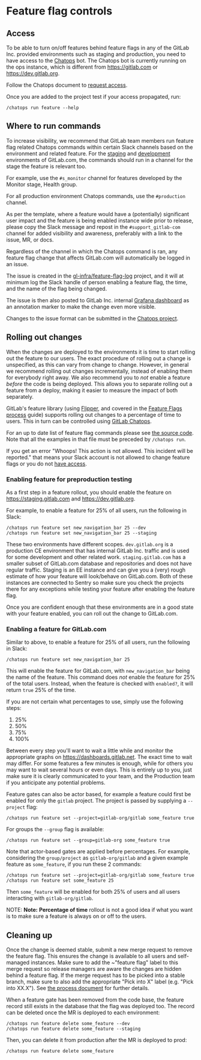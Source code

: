 # Feature flag controls

## Access

To be able to turn on/off features behind feature flags in any of the
GitLab Inc. provided environments such as staging and production, you need to
have access to the [Chatops](../chatops_on_gitlabcom.md) bot. The Chatops bot
is currently running on the ops instance, which is different from <https://gitlab.com> or <https://dev.gitlab.org>.

Follow the Chatops document to [request access](../chatops_on_gitlabcom.md#requesting-access).

Once you are added to the project test if your access propagated,
run:

```shell
/chatops run feature --help
```

## Where to run commands

To increase visibility, we recommend that GitLab team members run feature flag
related Chatops commands within certain Slack channels based on the environment
and related feature. For the [staging](https://staging.gitlab.com)
and [development](https://dev.gitlab.org) environments of GitLab.com,
the commands should run in a channel for the stage the feature is relevant too.

For example, use the `#s_monitor` channel for features developed by the
Monitor stage, Health group.

For all production environment Chatops commands, use the `#production` channel.

As per the template, where a feature would have a (potentially) significant user
impact and the feature is being enabled instance wide prior to release, please copy
the Slack message and repost in the `#support_gitlab-com` channel for added visibility
and awareness, preferably with a link to the issue, MR, or docs.

Regardless of the channel in which the Chatops command is ran, any feature flag change that affects GitLab.com will automatically be logged in an issue.

The issue is created in the [gl-infra/feature-flag-log](https://gitlab.com/gitlab-com/gl-infra/feature-flag-log/issues?scope=all&utf8=%E2%9C%93&state=closed) project, and it will at minimum log the Slack handle of person enabling a feature flag, the time, and the name of the flag being changed.

The issue is then also posted to GitLab Inc. internal [Grafana dashboard](https://dashboards.gitlab.net/) as an annotation marker to make the change even more visible.

Changes to the issue format can be submitted in the [Chatops project](https://gitlab.com/gitlab-com/chatops).

## Rolling out changes

When the changes are deployed to the environments it is time to start
rolling out the feature to our users. The exact procedure of rolling out a
change is unspecified, as this can vary from change to change. However, in
general we recommend rolling out changes incrementally, instead of enabling them
for everybody right away. We also recommend you to _not_ enable a feature
_before_ the code is being deployed.
This allows you to separate rolling out a feature from a deploy, making it
easier to measure the impact of both separately.

GitLab's feature library (using
[Flipper](https://github.com/jnunemaker/flipper), and covered in the [Feature
Flags process](process.md) guide) supports rolling out changes to a percentage of
time to users. This in turn can be controlled using [GitLab Chatops](../../ci/chatops/README.md).

For an up to date list of feature flag commands please see [the source
code](https://gitlab.com/gitlab-com/chatops/blob/master/lib/chatops/commands/feature.rb).
Note that all the examples in that file must be preceded by
`/chatops run`.

If you get an error "Whoops! This action is not allowed. This incident
will be reported." that means your Slack account is not allowed to
change feature flags or you do not [have access](#access).

### Enabling feature for preproduction testing

As a first step in a feature rollout, you should enable the feature on <https://staging.gitlab.com>
and <https://dev.gitlab.org>.

For example, to enable a feature for 25% of all users, run the following in
Slack:

```shell
/chatops run feature set new_navigation_bar 25 --dev
/chatops run feature set new_navigation_bar 25 --staging
```

These two environments have different scopes.
`dev.gitlab.org` is a production CE environment that has internal GitLab Inc.
traffic and is used for some development and other related work.
`staging.gitlab.com` has a smaller subset of GitLab.com database and repositories
and does not have regular traffic. Staging is an EE instance and can give you
a (very) rough estimate of how your feature will look/behave on GitLab.com.
Both of these instances are connected to Sentry so make sure you check the projects
there for any exceptions while testing your feature after enabling the feature flag.

Once you are confident enough that these environments are in a good state with your
feature enabled, you can roll out the change to GitLab.com.

### Enabling a feature for GitLab.com

Similar to above, to enable a feature for 25% of all users, run the following in
Slack:

```shell
/chatops run feature set new_navigation_bar 25
```

This will enable the feature for GitLab.com, with `new_navigation_bar` being the
name of the feature.
This command does *not* enable the feature for 25% of the total users.
Instead, when the feature is checked with `enabled?`, it will return `true` 25% of the time.

If you are not certain what percentages to use, simply use the following steps:

1. 25%
1. 50%
1. 75%
1. 100%

Between every step you'll want to wait a little while and monitor the
appropriate graphs on <https://dashboards.gitlab.net>. The exact time to wait
may differ. For some features a few minutes is enough, while for others you may
want to wait several hours or even days. This is entirely up to you, just make
sure it is clearly communicated to your team, and the Production team if you
anticipate any potential problems.

Feature gates can also be actor based, for example a feature could first be
enabled for only the `gitlab` project. The project is passed by supplying a
`--project` flag:

```shell
/chatops run feature set --project=gitlab-org/gitlab some_feature true
```

For groups the `--group` flag is available:

```shell
/chatops run feature set --group=gitlab-org some_feature true
```

Note that actor-based gates are applied before percentages. For example, considering the
`group/project` as `gitlab-org/gitlab` and a given example feature as `some_feature`, if
you run these 2 commands:

```shell
/chatops run feature set --project=gitlab-org/gitlab some_feature true
/chatops run feature set some_feature 25
```

Then `some_feature` will be enabled for both 25% of users and all users interacting with
`gitlab-org/gitlab`.

NOTE: **Note:**
**Percentage of time** rollout is not a good idea if what you want is to make sure a feature
is always on or off to the users.

## Cleaning up

Once the change is deemed stable, submit a new merge request to remove the
feature flag. This ensures the change is available to all users and self-managed
instances. Make sure to add the ~"feature flag" label to this merge request so
release managers are aware the changes are hidden behind a feature flag. If the
merge request has to be picked into a stable branch, make sure to also add the
appropriate "Pick into X" label (e.g. "Pick into XX.X").
See [the process document](process.md#including-a-feature-behind-feature-flag-in-the-final-release) for further details.

When a feature gate has been removed from the code base, the feature
record still exists in the database that the flag was deployed too.
The record can be deleted once the MR is deployed to each environment:

```shell
/chatops run feature delete some_feature --dev
/chatops run feature delete some_feature --staging
```

Then, you can delete it from production after the MR is deployed to prod:

```shell
/chatops run feature delete some_feature
```
